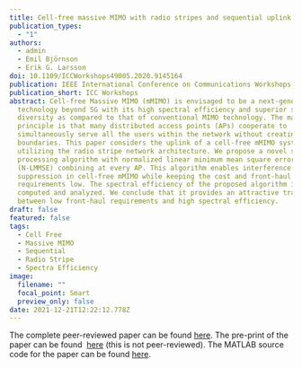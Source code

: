```yaml
---
title: Cell-free massive MIMO with radio stripes and sequential uplink processing
publication_types:
  - "1"
authors:
  - admin
  - Emil Björnson
  - Erik G. Larsson
doi: 10.1109/ICCWorkshops49005.2020.9145164
publication: IEEE International Conference on Communications Workshops (ICC Workshops)
publication_short: ICC Workshops
abstract: Cell-free Massive MIMO (mMIMO) is envisaged to be a next-generation
  technology beyond 5G with its high spectral efficiency and superior spatial
  diversity as compared to that of conventional MIMO technology. The main
  principle is that many distributed access points (APs) cooperate to
  simultaneously serve all the users within the network without creating cell
  boundaries. This paper considers the uplink of a cell-free mMIMO system
  utilizing the radio stripe network architecture. We propose a novel sequential
  processing algorithm with normalized linear minimum mean square error
  (N-LMMSE) combining at every AP. This algorithm enables interference
  suppression in cell-free mMIMO while keeping the cost and front-haul
  requirements low. The spectral efficiency of the proposed algorithm is
  computed and analyzed. We conclude that it provides an attractive trade-off
  between low front-haul requirements and high spectral efficiency.
draft: false
featured: false
tags:
  - Cell Free
  - Massive MIMO
  - Sequential
  - Radio Stripe
  - Spectra Efficiency
image:
  filename: ""
  focal_point: Smart
  preview_only: false
date: 2021-12-21T12:22:12.778Z
---
```

<!--StartFragment-->

The complete peer-reviewed paper can be found [here](https://ieeexplore.ieee.org/abstract/document/9145164). The pre-print of the paper can be found [](https://arxiv.org/abs/2012.13928) [here](https://arxiv.org/pdf/2003.02940.pdf) (this is not peer-reviewed). The MATLAB source code for the paper can be found [here](https://github.com/emilbjornson/radio-stripes).

<!--EndFragment-->